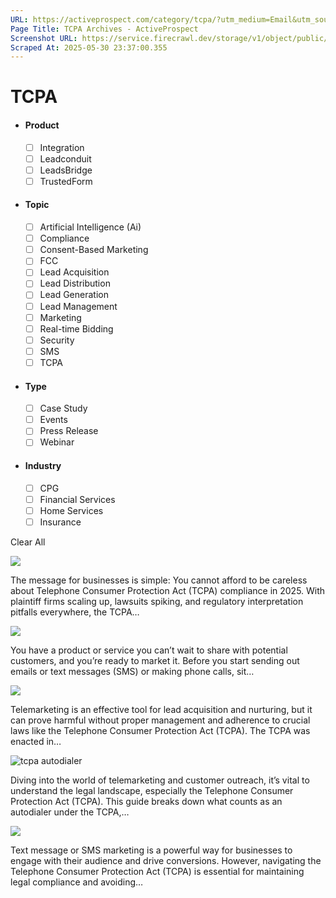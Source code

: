 ```yaml
---
URL: https://activeprospect.com/category/tcpa/?utm_medium=Email&utm_source=Website&utm_campaign=AP-Email-InsideCBM-Nov
Page Title: TCPA Archives - ActiveProspect
Screenshot URL: https://service.firecrawl.dev/storage/v1/object/public/media/screenshot-ea2894de-aa6b-4099-89c7-c63356bfafdc.png
Scraped At: 2025-05-30 23:37:00.355
---
```

# TCPA



- #### Product


  - [ ] Integration
  - [ ] Leadconduit
  - [ ] LeadsBridge
  - [ ] TrustedForm
- #### Topic


  - [ ] Artificial Intelligence (Ai)
  - [ ] Compliance
  - [ ] Consent-Based Marketing
  - [ ] FCC
  - [ ] Lead Acquisition
  - [ ] Lead Distribution
  - [ ] Lead Generation
  - [ ] Lead Management
  - [ ] Marketing
  - [ ] Real-time Bidding
  - [ ] Security
  - [ ] SMS
  - [ ] TCPA
- #### Type


  - [ ] Case Study
  - [ ] Events
  - [ ] Press Release
  - [ ] Webinar
- #### Industry


  - [ ] CPG
  - [ ] Financial Services
  - [ ] Home Services
  - [ ] Insurance

Clear All

![](https://activeprospect.com/wp-content/uploads/2025/05/TCPA_Updates_feat-400x300.png)



The message for businesses is simple: You cannot afford to be careless about Telephone Consumer Protection Act (TCPA) compliance in 2025. With plaintiff firms scaling up, lawsuits spiking, and regulatory interpretation pitfalls everywhere, the TCPA…


![](https://activeprospect.com/wp-content/uploads/2022/08/checklist_feat-400x300.jpg)



You have a product or service you can’t wait to share with potential customers, and you’re ready to market it. Before you start sending out emails or text messages (SMS) or making phone calls, sit…


![](https://activeprospect.com/wp-content/uploads/2024/03/TCPA_Violations_feat-1-400x300.png)



Telemarketing is an effective tool for lead acquisition and nurturing, but it can prove harmful without proper management and adherence to crucial laws like the Telephone Consumer Protection Act (TCPA). The TCPA was enacted in…


![tcpa autodialer](https://activeprospect.com/wp-content/uploads/2025/02/TCPA_Autodialer_feat-400x300.png)



Diving into the world of telemarketing and customer outreach, it’s vital to understand the legal landscape, especially the Telephone Consumer Protection Act (TCPA). This guide breaks down what counts as an autodialer under the TCPA,…


![](https://activeprospect.com/wp-content/uploads/2025/01/Text_rules_feat-400x300.png)



Text message or SMS marketing is a powerful way for businesses to engage with their audience and drive conversions. However, navigating the Telephone Consumer Protection Act (TCPA) is essential for maintaining legal compliance and avoiding…



